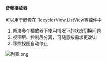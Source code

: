 #### 音频播放器

可以用于嵌套在 RecyclerView,ListView等控件中

1. 解决多个播放器下使用情况下的状态切换问题
2. 视图层、控制层分离，可随意按需求更改UI
3. 移除视图自动停止

![列表.png](https://upload-images.jianshu.io/upload_images/1538674-b3fe76ec01e51209.png?imageMogr2/auto-orient/strip%7CimageView2/2/w/1240)
